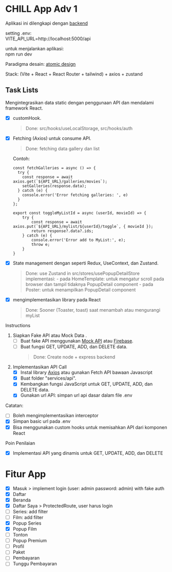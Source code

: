 # CHILL App Adv 1

Aplikasi ini dilengkapi dengan [backend](https://github.com/mfatihz/fsd15-fe-adv1-backend)

setting .env:  
    VITE_API_URL=http://localhost:5000/api

untuk menjalankan aplikasi:  
    npm run dev

Paradigma desain: [atomic design](https://github.com/mfatihz/fsd15-intermediate-1/blob/main/README.md)  

Stack: (Vite + React + React Router + tailwind) + axios + zustand  

## Task Lists
Mengintegrasikan data static dengan penggunaan API dan mendalami framework React.
- [x] customHook.
    > Done: src/hooks/useLocalStorage, src/hooks/auth
- [x] Fetching (Axios) untuk consume API.
    > Done: fetching data gallery dan list

    Contoh:
    ```
    const fetchGalleries = async () => {
      try {
        const response = await axios.get(`${API_URL}/galleries/movies`);
        setGalleries(response.data);
      } catch (e) {
        console.error('Error fetching galleries: ', e)
      }
    };
    ```

    ```
    export const toggleMyListId = async (userId, movieId) => {
        try {
            const response = await axios.put(`${API_URL}/mylist/${userId}/toggle`, { movieId });
            return response?.data?.ids;
        } catch (e) {
            console.error('Error add to MyList:', e);
            throw e;
        }
    }
    ```
    
- [x] State management dengan seperti Redux, UseContext, dan Zustand.
    > Done: use Zustand in src/stores/usePopupDetailStore
        implementasi:
        - pada HomeTemplate: untuk mengatur scroll pada browser dan tampil tidaknya PopupDetail component
        - pada Poster: untuk menampilkan PopupDetail component
- [x] mengimplementasikan library pada React
    > Done: Sooner (Toaster, toast) saat menambah atau mengurangi myList

Instructions
1. Siapkan Fake API atau Mock Data .
    - [ ] Buat fake API menggunakan [Mock API](https://mockapi.io/) atau [Firebase](https://firebase.google.com/).
    - [ ] Buat fungsi GET, UPDATE, ADD, dan DELETE data.
        > Done: Create node + express backend
2. Implementasikan API Call
    - [x] Instal library [Axios](https://axios-http.com/docs/intro) atau gunakan Fetch API bawaan Javascript
    - [x] Buat folder "services/api".
    - [x] Kembangkan fungsi JavaScript untuk GET, UPDATE, ADD, dan DELETE data.
    - [x] Gunakan url API: simpan url api dasar dalam file .env

Catatan:
- [ ] Boleh mengimplementasikan interceptor
- [x] Simpan basic url pada .env
- [x] Bisa menggunakan custom hooks untuk memisahkan API dari komponen React

Poin Penilaian
- [x] Implementasi API yang dinamis untuk GET, UPDATE, ADD, dan DELETE


# Fitur App
- [x] Masuk
      > implement login (user: admin password: admin) with fake auth
- [x] Daftar
- [x] Beranda
- [x] Daftar Saya
      > ProtectedRoute, user harus login
- [ ] Series: add filter
- [ ] Film: add filter
- [x] Popup Series
- [x] Popup Film
- [ ] Tonton
- [ ] Popup Premium
- [ ] Profil
- [ ] Paket
- [ ] Pembayaran
- [ ] Tunggu Pembayaran
